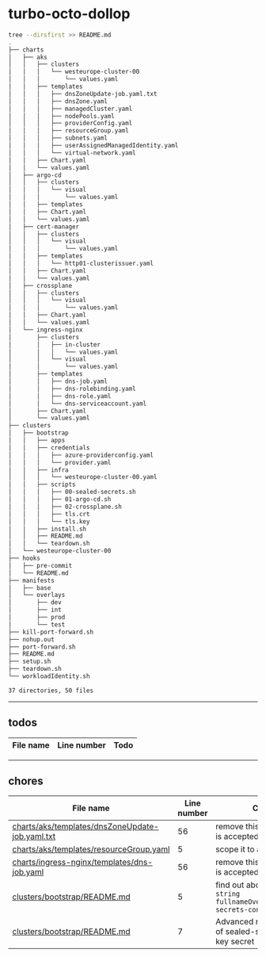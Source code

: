 # turbo-octo-dollop

```bash
tree --dirsfirst >> README.md
.
├── charts
│   ├── aks
│   │   ├── clusters
│   │   │   └── westeurope-cluster-00
│   │   │       └── values.yaml
│   │   ├── templates
│   │   │   ├── dnsZoneUpdate-job.yaml.txt
│   │   │   ├── dnsZone.yaml
│   │   │   ├── managedCluster.yaml
│   │   │   ├── nodePools.yaml
│   │   │   ├── providerConfig.yaml
│   │   │   ├── resourceGroup.yaml
│   │   │   ├── subnets.yaml
│   │   │   ├── userAssignedManagedIdentity.yaml
│   │   │   └── virtual-network.yaml
│   │   ├── Chart.yaml
│   │   └── values.yaml
│   ├── argo-cd
│   │   ├── clusters
│   │   │   └── visual
│   │   │       └── values.yaml
│   │   ├── templates
│   │   ├── Chart.yaml
│   │   └── values.yaml
│   ├── cert-manager
│   │   ├── clusters
│   │   │   └── visual
│   │   │       └── values.yaml
│   │   ├── templates
│   │   │   └── http01-clusterissuer.yaml
│   │   ├── Chart.yaml
│   │   └── values.yaml
│   ├── crossplane
│   │   ├── clusters
│   │   │   └── visual
│   │   │       └── values.yaml
│   │   ├── Chart.yaml
│   │   └── values.yaml
│   └── ingress-nginx
│       ├── clusters
│       │   ├── in-cluster
│       │   │   └── values.yaml
│       │   └── visual
│       │       └── values.yaml
│       ├── templates
│       │   ├── dns-job.yaml
│       │   ├── dns-rolebinding.yaml
│       │   ├── dns-role.yaml
│       │   └── dns-serviceaccount.yaml
│       ├── Chart.yaml
│       └── values.yaml
├── clusters
│   ├── bootstrap
│   │   ├── apps
│   │   ├── credentials
│   │   │   ├── azure-providerconfig.yaml
│   │   │   └── provider.yaml
│   │   ├── infra
│   │   │   └── westeurope-cluster-00.yaml
│   │   ├── scripts
│   │   │   ├── 00-sealed-secrets.sh
│   │   │   ├── 01-argo-cd.sh
│   │   │   ├── 02-crossplane.sh
│   │   │   ├── tls.crt
│   │   │   └── tls.key
│   │   ├── install.sh
│   │   ├── README.md
│   │   └── teardown.sh
│   └── westeurope-cluster-00
├── hooks
│   ├── pre-commit
│   └── README.md
├── manifests
│   ├── base
│   └── overlays
│       ├── dev
│       ├── int
│       ├── prod
│       └── test
├── kill-port-forward.sh
├── nohup.out
├── port-forward.sh
├── README.md
├── setup.sh
├── teardown.sh
└── workloadIdentity.sh

37 directories, 50 files
```

---

## todos

File name | Line number | Todo
---|---|---|

---

## chores

File name | Line number | Chore
---|---|---|
[charts/aks/templates/dnsZoneUpdate-job.yaml.txt](charts/aks/templates/dnsZoneUpdate-job.yaml.txt)|56| remove this line if design is accepted|
[charts/aks/templates/resourceGroup.yaml](charts/aks/templates/resourceGroup.yaml)|5| scope it to a namespace|
[charts/ingress-nginx/templates/dns-job.yaml](charts/ingress-nginx/templates/dns-job.yaml)|56| remove this line if design is accepted|
[clusters/bootstrap/README.md](clusters/bootstrap/README.md)|5| find out about `--set-string fullnameOverride=sealed-secrets-controller`|
[clusters/bootstrap/README.md](clusters/bootstrap/README.md)|7| Advanced management of sealed-secrets sealing key secret|

